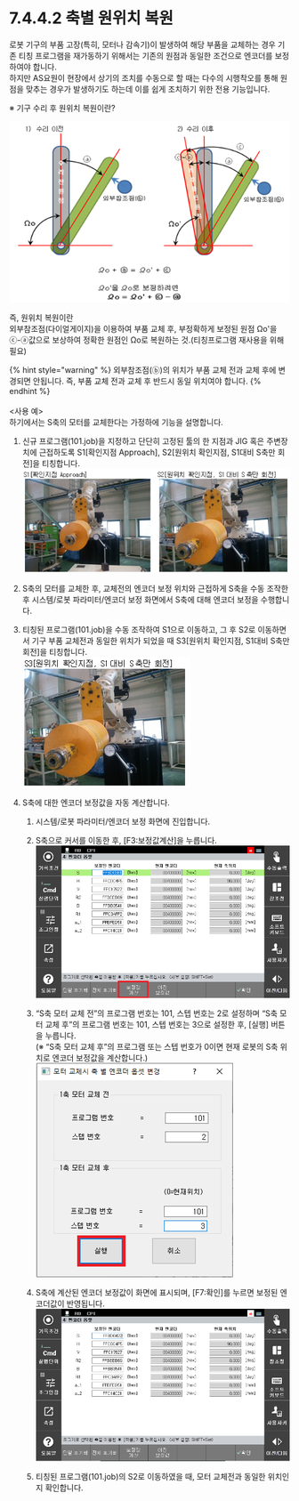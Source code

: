 ﻿# 7.4.4.2 축별 원위치 복원

로봇 기구의 부품 고장(특히, 모터나 감속기)이 발생하여 해당 부품을 교체하는 경우 기존 티칭 프로그램을 재가동하기 위해서는 기존의 원점과 동일한 조건으로 엔코더를 보정하여야 합니다. <br> 하지만 AS요원이 현장에서 상기의 조치를 수동으로 할 때는 다수의 시행착오를 통해 원점을 맞추는 경우가 발생하기도 하는데 이를 쉽게 조치하기 위한 전용 기능입니다.

※ 기구 수리 후 원위치 복원이란?

![](../../../_assets/tp630/axis-posi-restore1.png)

즉, 원위치 복원이란 <br>
외부참조점(다이얼게이지)을 이용하여 부품 교체 후, 부정확하게 보정된 원점 Ωo'을 <br>
ⓒ-ⓐ값으로 보상하여 정확한 원점인 Ωo로 복원하는 것.(티칭프로그램 재사용을 위해 필요)

{% hint style="warning" %}
외부참조점(ⓑ)의 위치가 부품 교체 전과 교체 후에 변경되면 안됩니다. 즉, 부품 교체 전과 교체 후 반드시 동일 위치여야 합니다.
{% endhint %}
<br>
<br>
<사용 예> <br>
하기에서는 S축의 모터를 교체한다는 가정하에 기능을 설명합니다.

1.	신규 프로그램(101.job)을 지정하고 단단히 고정된 툴의 한 지점과 JIG 혹은 주변장치에 근접하도록 S1[확인지점 Approach], S2[원위치 확인지점, S1대비 S축만 회전]을 티칭합니다.
![](../../../_assets/tp630/axis-posi-restore2.png)

2.	S축의 모터를 교체한 후, 교체전의 엔코더 보정 위치와 근접하게 S축을 수동 조작한 후 시스템/로봇 파라미터/엔코더 보정 화면에서 S축에 대해 엔코더 보정을 수행합니다.

3.	티칭된 프로그램(101.job)을 수동 조작하여 S1으로 이동하고, 그 후 S2로 이동하면서 기구 부품 교체전과 동일한 위치가 되었을 때 S3[원위치 확인지점, S1대비 S축만 회전]을 티칭합니다. <br>
![](../../../_assets/tp630/axis-posi-restore3.png)

4.	S축에 대한 엔코더 보정값을 자동 계산합니다.
    1) 시스템/로봇 파라미터/엔코더 보정 화면에 진입합니다. <br>
    2) S축으로 커서를 이동한 후, [F3:보정값계산]을 누릅니다. <br>
    ![](../../../_assets/tp630/axis-posi-restore4.png)

    3)	“S축 모터 교체 전”의 프로그램 번호는 101, 스텝 번호는 2로 설정하며
“S축 모터 교체 후”의 프로그램 번호는 101, 스텝 번호는 3으로 설정한 후,
[실행] 버튼을 누릅니다. <br>
(※ “S축 모터 교체 후”의 프로그램 또는 스텝 번호가 0이면 현재 로봇의 S축 위치로 엔코더 보정값을 계산합니다.) <br>
    ![](../../../_assets/tp630/axis-posi-restore5.png)

    4)	S축에 계산된 엔코더 보정값이 화면에 표시되며, [F7:확인]를 누르면 보정된 엔코더값이 반영됩니다. <br>
    ![](../../../_assets/tp630/axis-posi-restore6.png)

    5.	티칭된 프로그램(101.job)의 S2로 이동하였을 때, 모터 교체전과 동일한 위치인지 확인합니다. <br>
    
